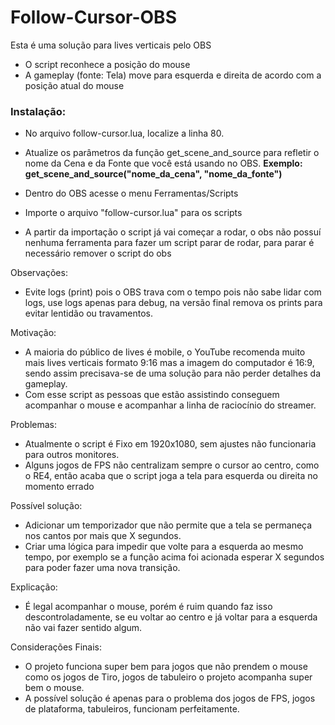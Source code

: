 # Follow-Cursor-OBS

Esta é uma solução para lives verticais pelo OBS 

- O script reconhece a posição do mouse
- A gameplay (fonte: Tela) move para esquerda e direita de acordo com a posição atual do mouse

### Instalação:

- No arquivo follow-cursor.lua, localize a linha 80.
- Atualize os parâmetros da função get_scene_and_source para refletir o nome da Cena e da Fonte que você está usando no OBS.
**Exemplo: get_scene_and_source("nome_da_cena", "nome_da_fonte")**

- Dentro do OBS acesse o menu Ferramentas/Scripts
- Importe o arquivo "follow-cursor.lua" para os scripts
- A partir da importação o script já vai começar a rodar, o obs não possuí nenhuma ferramenta para fazer um script parar de rodar, para parar é necessário remover o script do obs

Observações:

- Evite logs (print) pois o OBS trava com o tempo pois não sabe lidar com logs, use logs apenas para debug, na versão final remova os prints para evitar lentidão ou travamentos.

Motivação:

- A maioria do público de lives é mobile, o YouTube recomenda muito mais lives verticais formato 9:16 mas a imagem do computador é 16:9,
sendo assim precisava-se de uma solução para não perder detalhes da gameplay.
- Com esse script as pessoas que estão assistindo conseguem acompanhar o mouse e acompanhar a linha de raciocínio do streamer.

Problemas:

- Atualmente o script é Fixo em 1920x1080, sem ajustes não funcionaria para outros monitores.
- Alguns jogos de FPS não centralizam sempre o cursor ao centro, como o RE4, então acaba que o script joga a tela para esquerda ou direita no momento errado

Possível solução:
- Adicionar um temporizador que não permite que a tela se permaneça nos cantos por mais que X segundos.
- Criar uma lógica para impedir que volte para a esquerda ao mesmo tempo, por exemplo se a função acima foi acionada esperar X segundos para poder fazer uma nova transição.

Explicação:
- É legal acompanhar o mouse, porém é ruim quando faz isso descontroladamente, se eu voltar ao centro e já voltar para a esquerda não vai fazer sentido algum.

Considerações Finais: 

- O projeto funciona super bem para jogos que não prendem o mouse como os jogos de Tiro, jogos de tabuleiro o projeto acompanha super bem o mouse.
- A possível solução é apenas para o problema dos jogos de FPS, jogos de plataforma, tabuleiros, funcionam perfeitamente.
